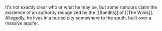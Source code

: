 It's not exactly clear who or what he may be, but some rumours claim the existence of an authority recognized by the [[Bandits]] of [[The Wilds]]. Allegedly, he lives in a buried city somewhere to the south, built over a massive aquifer.